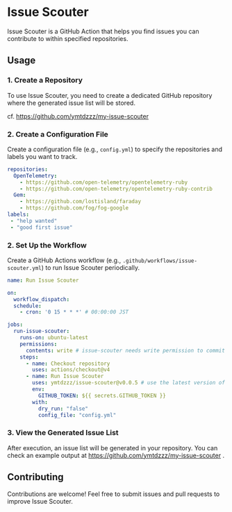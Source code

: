 # Issue Scouter

Issue Scouter is a GitHub Action that helps you find issues you can contribute to within specified repositories.

## Usage

### 1. Create a Repository

To use Issue Scouter, you need to create a dedicated GitHub repository where the generated issue list will be stored.

cf. https://github.com/ymtdzzz/my-issue-scouter

### 2. Create a Configuration File

Create a configuration file (e.g., `config.yml`) to specify the repositories and labels you want to track.

```yaml
repositories:
  OpenTelemetry:
    - https://github.com/open-telemetry/opentelemetry-ruby
    - https://github.com/open-telemetry/opentelemetry-ruby-contrib
  Gem:
    - https://github.com/lostisland/faraday
    - https://github.com/fog/fog-google
labels:
 - "help wanted"
 - "good first issue"
```

### 2. Set Up the Workflow

Create a GitHub Actions workflow (e.g., `.github/workflows/issue-scouter.yml`) to run Issue Scouter periodically.

```yaml
name: Run Issue Scouter

on:
  workflow_dispatch:
  schedule:
    - cron: '0 15 * * *' # 00:00:00 JST

jobs:
  run-issue-scouter:
    runs-on: ubuntu-latest
    permissions:
      contents: write # issue-scouter needs write permission to commit changes in your repository
    steps:
      - name: Checkout repository
        uses: actions/checkout@v4
      - name: Run Issue Scouter
        uses: ymtdzzz/issue-scouter@v0.0.5 # use the latest version of issue-scouter
        env:
          GITHUB_TOKEN: ${{ secrets.GITHUB_TOKEN }}
        with:
          dry_run: "false"
          config_file: "config.yml"
```

### 3. View the Generated Issue List

After execution, an issue list will be generated in your repository. You can check an example output at https://github.com/ymtdzzz/my-issue-scouter .

## Contributing

Contributions are welcome! Feel free to submit issues and pull requests to improve Issue Scouter.
